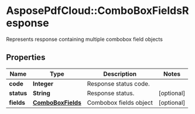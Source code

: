﻿# AsposePdfCloud::ComboBoxFieldsResponse
Represents response containing multiple combobox field objects

## Properties
Name | Type | Description | Notes
------------ | ------------- | ------------- | -------------
**code** | **Integer** | Response status code. | 
**status** | **String** | Response status. | [optional] 
**fields** | [**ComboBoxFields**](ComboBoxFields.md) | Combobox fields object | [optional] 


